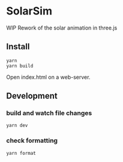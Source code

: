 # SolarSim
WIP Rework of the solar animation in three.js

## Install

```
yarn
yarn build
```

Open index.html on a web-server.

## Development

### build and watch file changes

```
yarn dev
```

### check formatting

```
yarn format
```


